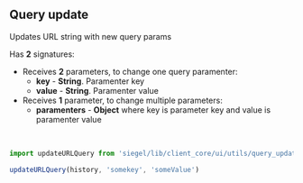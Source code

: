 ## Query update

Updates URL string with new query params<br />

Has **2** signatures:
- Receives **2** parameters, to change one query paramenter:
    - **key** - **String**. Paramenter key
    - **value** - **String**. Paramenter value
- Receives **1** parameter, to change multiple parameters:
    - **paramenters** - **Object** where key is parameter key and value is paramenter value

<br />

```js
import updateURLQuery from 'siegel/lib/client_core/ui/utils/query_update'

updateURLQuery(history, 'somekey', 'someValue') 
```
